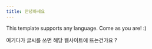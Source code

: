 ```yaml
---
title: 안녕하세요
---
```


This template supports any language. Come as you are! :)

여기다가 글씨를 쓰면 해당 웹사이트에 뜨는건가요 ?

